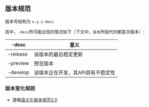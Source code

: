 ## 版本规范
版本号结构为 `x.y.z-desc`

其中，`-desc`所可能出现的情况如下（下文中，`版本`所指代的都是次版本）:

| -desc | 意义 |
|  ---- | ---- |
| -release | 该版本的最后稳定更新 |
| -preview | 预览版本 |
| -develop | 该版本正在开发，其API具有不稳定性 |

### 版本变化规则
- 遵循[语义化版本规范2.0](https://semver.bootcss.com/)
